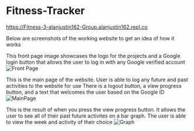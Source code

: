 # Fitness-Tracker
https://Fitness-3-alanjustin162-Group.alanjustin162.repl.co

Below are screenshots of the working website to get an idea of how it works

This front page image showcases the logo for the projects and a Google login button that allows the user to log in with any Google verified account
![Front Page](https://user-images.githubusercontent.com/57338074/121731433-c8ab0d80-caa5-11eb-8545-4c10c0021a37.PNG)

This is the main page of the website. User is able to log any future and past activities to the website for use
There is a logout button, a view progress button, and a text that welcomes the user based on the Google ID
![MainPage](https://user-images.githubusercontent.com/57338074/121731437-ca74d100-caa5-11eb-8185-fdc81e0484e0.PNG)

This is the result of when you press the view progress button. It allows the user to see all of their past future activites on a bar graph. The
user is able to view the week and activity of their choice
![Graph](https://user-images.githubusercontent.com/57338074/121731440-cba5fe00-caa5-11eb-82ce-e72957c5732b.PNG)

